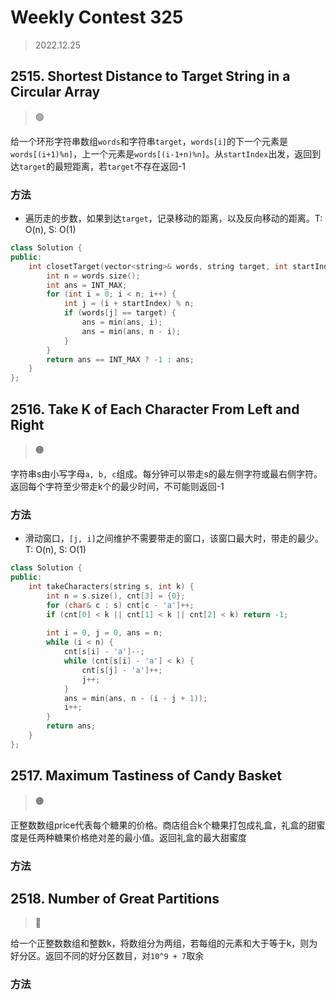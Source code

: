 # Weekly Contest 325
> 2022.12.25

## 2515. Shortest Distance to Target String in a Circular Array
> :green_circle:

给一个环形字符串数组`words`和字符串`target`，`words[i]`的下一个元素是`words[(i+1)%n]`，上一个元素是`words[(i-1+n)%n]`。从`startIndex`出发，返回到达`target`的最短距离，若`target`不存在返回-1

### 方法

- 遍历走的步数，如果到达`target`，记录移动的距离，以及反向移动的距离。T: O(n), S: O(1)

```cpp
class Solution {
public:
    int closetTarget(vector<string>& words, string target, int startIndex) {
        int n = words.size();
        int ans = INT_MAX;
        for (int i = 0; i < n; i++) {
            int j = (i + startIndex) % n;
            if (words[j] == target) {
                ans = min(ans, i);
                ans = min(ans, n - i);
            }
        }
        return ans == INT_MAX ? -1 : ans;
    }
};
```

## 2516. Take K of Each Character From Left and Right

> :orange_circle:

字符串s由小写字母`a, b, c`组成。每分钟可以带走s的最左侧字符或最右侧字符。返回每个字符至少带走k个的最少时间，不可能则返回-1

### 方法

- 滑动窗口，`[j, i]`之间维护不需要带走的窗口，该窗口最大时，带走的最少。T: O(n), S: O(1)

```cpp
class Solution {
public:
    int takeCharacters(string s, int k) {
        int n = s.size(), cnt[3] = {0};
        for (char& c : s) cnt[c - 'a']++;
        if (cnt[0] < k || cnt[1] < k || cnt[2] < k) return -1;
        
        int i = 0, j = 0, ans = n;
        while (i < n) {
            cnt[s[i] - 'a']--;
            while (cnt[s[i] - 'a'] < k) {
                cnt[s[j] - 'a']++;
                j++;
            }
            ans = min(ans, n - (i - j + 1));
            i++;
        }
        return ans;
    }
};
```

## 2517. Maximum Tastiness of Candy Basket

> :orange_circle:

正整数数组price代表每个糖果的价格。商店组合k个糖果打包成礼盒，礼盒的甜蜜度是任两种糖果价格绝对差的最小值。返回礼盒的最大甜蜜度

### 方法

## 2518. Number of Great Partitions

> :red_circle:

给一个正整数数组和整数k，将数组分为两组，若每组的元素和大于等于k，则为好分区。返回不同的好分区数目，对`10^9 + 7`取余

### 方法